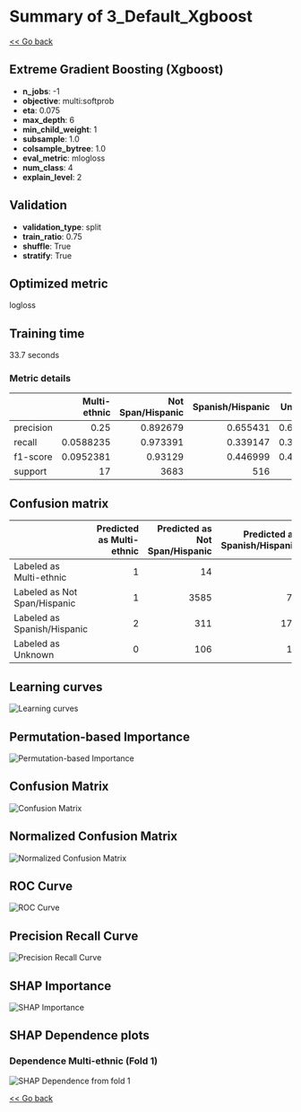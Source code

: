 # Summary of 3_Default_Xgboost

[<< Go back](../README.md)


## Extreme Gradient Boosting (Xgboost)
- **n_jobs**: -1
- **objective**: multi:softprob
- **eta**: 0.075
- **max_depth**: 6
- **min_child_weight**: 1
- **subsample**: 1.0
- **colsample_bytree**: 1.0
- **eval_metric**: mlogloss
- **num_class**: 4
- **explain_level**: 2

## Validation
 - **validation_type**: split
 - **train_ratio**: 0.75
 - **shuffle**: True
 - **stratify**: True

## Optimized metric
logloss

## Training time

33.7 seconds

### Metric details
|           |   Multi-ethnic |   Not Span/Hispanic |   Spanish/Hispanic |    Unknown |   accuracy |   macro avg |   weighted avg |   logloss |
|:----------|---------------:|--------------------:|-------------------:|-----------:|-----------:|------------:|---------------:|----------:|
| precision |      0.25      |            0.892679 |           0.655431 |   0.607407 |   0.869064 |    0.601379 |       0.849235 |  0.324699 |
| recall    |      0.0588235 |            0.973391 |           0.339147 |   0.398058 |   0.869064 |    0.442355 |       0.869064 |  0.324699 |
| f1-score  |      0.0952381 |            0.93129  |           0.446999 |   0.480938 |   0.869064 |    0.488616 |       0.850584 |  0.324699 |
| support   |     17         |         3683        |         516        | 206        |   0.869064 | 4422        |    4422        |  0.324699 |


## Confusion matrix
|                              |   Predicted as Multi-ethnic |   Predicted as Not Span/Hispanic |   Predicted as Spanish/Hispanic |   Predicted as Unknown |
|:-----------------------------|----------------------------:|---------------------------------:|--------------------------------:|-----------------------:|
| Labeled as Multi-ethnic      |                           1 |                               14 |                               2 |                      0 |
| Labeled as Not Span/Hispanic |                           1 |                             3585 |                              72 |                     25 |
| Labeled as Spanish/Hispanic  |                           2 |                              311 |                             175 |                     28 |
| Labeled as Unknown           |                           0 |                              106 |                              18 |                     82 |

## Learning curves
![Learning curves](learning_curves.png)

## Permutation-based Importance
![Permutation-based Importance](permutation_importance.png)
## Confusion Matrix

![Confusion Matrix](confusion_matrix.png)


## Normalized Confusion Matrix

![Normalized Confusion Matrix](confusion_matrix_normalized.png)


## ROC Curve

![ROC Curve](roc_curve.png)


## Precision Recall Curve

![Precision Recall Curve](precision_recall_curve.png)



## SHAP Importance
![SHAP Importance](shap_importance.png)

## SHAP Dependence plots

### Dependence Multi-ethnic (Fold 1)
![SHAP Dependence from fold 1](learner_fold_0_shap_dependence_class_Multi-ethnic.png)

[<< Go back](../README.md)
